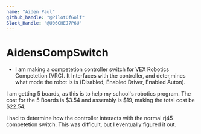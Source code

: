 ```yaml
---
name: "Aiden Paul"
github_handle: "@PilotOfGolf"
Slack_Handle: "@U06CHEJ7P6U"
---
```


# AidensCompSwitch

<!-- Describe your board in 2-3 sentences. What are you making? What will it do? -->
- I am making a competetion controller switch for VEX Robotics Competetion (VRC). It Interfaces with the controller, and deter,mines what mode the robot is is (Disabled, Enabled Driver, Enabled Auton). 
<!-- How much is it going to cost? -->
I am getting 5 boards, as this is to help my school's robotics program. The cost for the 5 Boards is $3.54 and assembly is $19, making the total cost be $22.54. 

<!-- Tell us a little bit about your design process. What were some challenges? What helped? ***Totally optional*** -->

I had to determine how the controller interacts with the normal rj45 competetion switch. This was difficult, but I eventually figured it out. 
